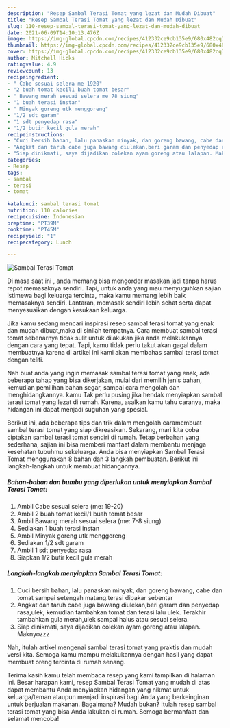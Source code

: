 ```yaml
---
description: "Resep Sambal Terasi Tomat yang lezat dan Mudah Dibuat"
title: "Resep Sambal Terasi Tomat yang lezat dan Mudah Dibuat"
slug: 110-resep-sambal-terasi-tomat-yang-lezat-dan-mudah-dibuat
date: 2021-06-09T14:10:13.476Z
image: https://img-global.cpcdn.com/recipes/412332ce9cb135e9/680x482cq70/sambal-terasi-tomat-foto-resep-utama.jpg
thumbnail: https://img-global.cpcdn.com/recipes/412332ce9cb135e9/680x482cq70/sambal-terasi-tomat-foto-resep-utama.jpg
cover: https://img-global.cpcdn.com/recipes/412332ce9cb135e9/680x482cq70/sambal-terasi-tomat-foto-resep-utama.jpg
author: Mitchell Hicks
ratingvalue: 4.9
reviewcount: 13
recipeingredient:
- " Cabe sesuai selera me 1920"
- "2 buah tomat kecil1 buah tomat besar"
- " Bawang merah sesuai selera me 78 siung"
- "1 buah terasi instan"
- " Minyak goreng utk menggoreng"
- "1/2 sdt garam"
- "1 sdt penyedap rasa"
- "1/2 butir kecil gula merah"
recipeinstructions:
- "Cuci bersih bahan, lalu panaskan minyak, dan goreng bawang, cabe dan tomat sampai setengah matang.terasi dibakar sebentar"
- "Angkat dan taruh cabe juga bawang diulekan,beri garam dan penyedap rasa,ulek, kemudian tambahkan tomat dan terasi lalu ulek. Terakhir tambahkan gula merah,ulek sampai halus atau sesuai selera."
- "Siap dinikmati, saya dijadikan colekan ayam goreng atau lalapan. Maknyozzz"
categories:
- Resep
tags:
- sambal
- terasi
- tomat

katakunci: sambal terasi tomat 
nutrition: 110 calories
recipecuisine: Indonesian
preptime: "PT39M"
cooktime: "PT45M"
recipeyield: "1"
recipecategory: Lunch

---
```



![Sambal Terasi Tomat](https://img-global.cpcdn.com/recipes/412332ce9cb135e9/680x482cq70/sambal-terasi-tomat-foto-resep-utama.jpg)

Di masa  saat ini , anda memang bisa mengorder masakan jadi tanpa harus repot memasaknya sendiri. Tapi, untuk anda yang mau menyuguhkan sajian istimewa bagi keluarga tercinta, maka kamu memang lebih baik memasaknya sendiri. Lantaran, memasak sendiri lebih sehat serta dapat menyesuaikan dengan kesukaan keluarga.

Jika kamu sedang mencari inspirasi resep sambal terasi tomat yang enak dan mudah dibuat,maka di sinilah tempatnya. Cara membuat sambal terasi tomat  sebenarnya tidak sulit untuk dilakukan jika anda melakukannya dengan cara yang tepat. Tapi, kamu tidak perlu takut akan gagal dalam membuatnya 
karena di artikel ini kami akan membahas sambal terasi tomat dengan teliti.  



Nah buat anda yang ingin memasak sambal terasi tomat yang enak, ada beberapa tahap yang bisa dikerjakan, mulai dari memilih jenis bahan, kemudian pemilihan bahan segar, sampai cara mengolah dan menghidangkannya. kamu Tak perlu pusing jika hendak menyiapkan sambal terasi tomat yang lezat di rumah. Karena, asalkan kamu  tahu caranya, maka hidangan ini dapat menjadi suguhan yang spesial.

Berikut ini, ada beberapa tips dan trik dalam mengolah caramembuat sambal terasi tomat yang siap dikreasikan. Sekarang, mari kita coba ciptakan sambal terasi tomat sendiri di rumah. Tetap berbahan yang sederhana, sajian ini bisa memberi manfaat dalam membantu menjaga kesehatan tubuhmu sekeluarga. Anda bisa menyiapkan Sambal Terasi Tomat menggunakan 8 bahan dan 3 langkah pembuatan. Berikut ini langkah-langkah untuk membuat hidangannya.

<!--inarticleads1-->

##### Bahan-bahan dan bumbu yang diperlukan untuk menyiapkan Sambal Terasi Tomat:

1. Ambil  Cabe sesuai selera (me: 19-20)
1. Ambil 2 buah tomat kecil/1 buah tomat besar
1. Ambil  Bawang merah sesuai selera (me: 7-8 siung)
1. Sediakan 1 buah terasi instan
1. Ambil  Minyak goreng utk menggoreng
1. Sediakan 1/2 sdt garam
1. Ambil 1 sdt penyedap rasa
1. Siapkan 1/2 butir kecil gula merah




<!--inarticleads2-->

##### Langkah-langkah menyiapkan Sambal Terasi Tomat:

1. Cuci bersih bahan, lalu panaskan minyak, dan goreng bawang, cabe dan tomat sampai setengah matang.terasi dibakar sebentar
1. Angkat dan taruh cabe juga bawang diulekan,beri garam dan penyedap rasa,ulek, kemudian tambahkan tomat dan terasi lalu ulek. Terakhir tambahkan gula merah,ulek sampai halus atau sesuai selera.
1. Siap dinikmati, saya dijadikan colekan ayam goreng atau lalapan. Maknyozzz




Nah, itulah artikel mengenai  sambal terasi tomat  yang praktis dan mudah versi kita. Semoga kamu mampu melakukannya dengan hasil yang dapat membuat oreng tercinta di rumah senang. 

Terima kasih kamu telah membaca resep yang kami tampilkan di halaman ini. Besar harapan kami, resep  Sambal Terasi Tomat yang mudah di atas dapat membantu Anda menyiapkan hidangan yang nikmat untuk keluarga/teman ataupun menjadi inspirasi bagi Anda yang berkeinginan untuk berjualan makanan. Bagaimana? Mudah bukan? Itulah resep sambal terasi tomat yang bisa Anda lakukan di rumah. Semoga bermanfaat dan selamat mencoba!

